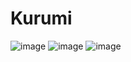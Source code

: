 # Kurumi

![image](https://github.com/tkzcfc/Kurumi/raw/master/Resource/1.png)
![image](https://github.com/tkzcfc/Kurumi/raw/master/Resource/2.png)
![image](https://github.com/tkzcfc/Kurumi/raw/master/Resource/3.png)